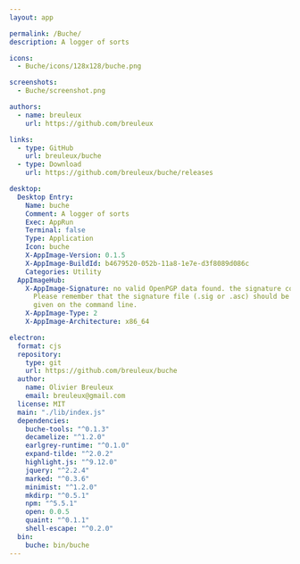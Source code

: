 ```yaml
---
layout: app

permalink: /Buche/
description: A logger of sorts

icons:
  - Buche/icons/128x128/buche.png

screenshots:
  - Buche/screenshot.png

authors:
  - name: breuleux
    url: https://github.com/breuleux

links:
  - type: GitHub
    url: breuleux/buche
  - type: Download
    url: https://github.com/breuleux/buche/releases

desktop:
  Desktop Entry:
    Name: buche
    Comment: A logger of sorts
    Exec: AppRun
    Terminal: false
    Type: Application
    Icon: buche
    X-AppImage-Version: 0.1.5
    X-AppImage-BuildId: b4679520-052b-11a8-1e7e-d3f8089d086c
    Categories: Utility
  AppImageHub:
    X-AppImage-Signature: no valid OpenPGP data found. the signature could not be verified.
      Please remember that the signature file (.sig or .asc) should be the first file
      given on the command line.
    X-AppImage-Type: 2
    X-AppImage-Architecture: x86_64

electron:
  format: cjs
  repository:
    type: git
    url: https://github.com/breuleux/buche
  author:
    name: Olivier Breuleux
    email: breuleux@gmail.com
  license: MIT
  main: "./lib/index.js"
  dependencies:
    buche-tools: "^0.1.3"
    decamelize: "^1.2.0"
    earlgrey-runtime: "^0.1.0"
    expand-tilde: "^2.0.2"
    highlight.js: "^9.12.0"
    jquery: "^2.2.4"
    marked: "^0.3.6"
    minimist: "^1.2.0"
    mkdirp: "^0.5.1"
    npm: "^5.5.1"
    open: 0.0.5
    quaint: "^0.1.1"
    shell-escape: "^0.2.0"
  bin:
    buche: bin/buche
---
```

